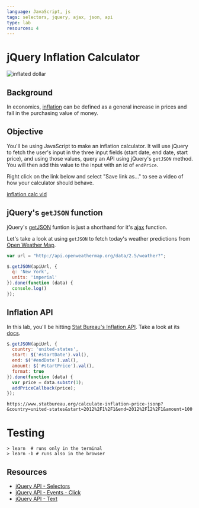 ```yaml
---
language: JavaScript, js
tags: selectors, jquery, ajax, json, api
type: lab
resources: 4
---
```


# jQuery Inflation Calculator

![inflated dollar](https://s3-us-west-2.amazonaws.com/web-dev-readme-photos/js/inflation.jpg)

## Background

In economics, [inflation](http://en.wikipedia.org/wiki/Inflation) can be defined as a general increase in prices and fall in the purchasing value of money.

## Objective

You'll be using JavaScript to make an inflation calculator. It will use jQuery to fetch the user's input in the three input fields (start date, end date, start price), and using those values, query an API using jQuery's `getJSON` method. You will then add this value to the input with an id of `endPrice`.

Right click on the link below and select "Save link as..." to see a video of how your calculator should behave.

[inflation calc vid](https://s3-us-west-2.amazonaws.com/web-dev-readme-photos/js/inflation-calc.mp4)

## jQuery's `getJSON` function

jQuery's [getJSON](http://api.jquery.com/jquery.getjson/) funtion is just a shorthand for it's [ajax](http://api.jquery.com/jquery.ajax/) function.

Let's take a look at using `getJSON` to fetch today's weather predictions from [Open Weather Map](http://openweathermap.org/current). 

```javascript
var url = "http://api.openweathermap.org/data/2.5/weather?";

$.getJSON(apiUrl, {
  q: 'New York',
  units: 'imperial'
}).done(function (data) {
  console.log()
});

```

## Inflation API

In this lab, you'll be hitting [Stat Bureau's Inflation API](https://www.statbureau.org/en/inflation-api). Take a look at its [docs](https://www.statbureau.org/en/inflation-api). 

```javascript
$.getJSON(apiUrl, {
  country: 'united-states',
  start: $('#startDate').val(),
  end: $('#endDate').val(),
  amount: $('#startPrice').val(),
  format: true
}).done(function (data) {
  var price = data.substr(1);
  addPriceCallback(price);
});
```

`https://www.statbureau.org/calculate-inflation-price-jsonp?&country=united-states&start=2012%2F1%2F1&end=2012%2F12%2F1&amount=100`

# Testing

```
> learn  # runs only in the terminal
> learn -b # runs also in the browser
```

## Resources

* [jQuery API - Selectors](http://api.jquery.com/category/selectors/)
* [jQuery API - Events - Click](http://api.jquery.com/click/)
* [jQuery API - Text](http://api.jquery.com/text/)

